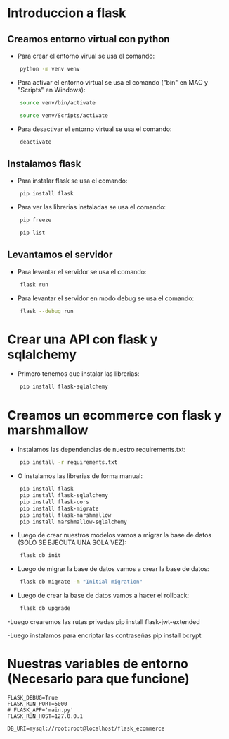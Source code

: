 # Introduccion a flask

## Creamos entorno virtual con python 

- Para crear el entorno virual se usa el comando: 
```bash
    python -m venv venv
```
- Para activar el entorno virtual se usa el comando ("bin" en MAC y "Scripts" en Windows):
```bash
    source venv/bin/activate
```
```bash
    source venv/Scripts/activate
```
- Para desactivar el entorno virtual se usa el comando:
```bash
    deactivate
```

## Instalamos flask
- Para instalar flask se usa el comando:
```bash
    pip install flask
```
- Para ver las librerias instaladas se usa el comando:
```bash
    pip freeze
```
```bash
    pip list
```

## Levantamos el servidor
- Para levantar el servidor se usa el comando:
```bash
    flask run
```
- Para levantar el servidor en modo debug se usa el comando:
```bash
    flask --debug run
```

# Crear una API con flask y sqlalchemy
- Primero tenemos que instalar las librerias:
```bash
    pip install flask-sqlalchemy
```

# Creamos un ecommerce con flask y marshmallow
- Instalamos las dependencias de nuestro requirements.txt:
```bash
    pip install -r requirements.txt
```
- O instalamos las librerias de forma manual:
```bash
    pip install flask
    pip install flask-sqlalchemy
    pip install flask-cors
    pip install flask-migrate
    pip install flask-marshmallow
    pip install marshmallow-sqlalchemy
```
- Luego de crear nuestros modelos vamos a migrar la base de datos (SOLO SE EJECUTA UNA SOLA VEZ):
```bash
    flask db init
```
- Luego de migrar la base de datos vamos a crear la base de datos:
```bash
    flask db migrate -m "Initial migration"
```
- Luego de crear la base de datos vamos a hacer el rollback:
```bash
    flask db upgrade
```

-Luego crearemos las rutas privadas 
pip install flask-jwt-extended

-Luego instalamos para encriptar las contraseñas
pip install bcrypt



# Nuestras variables de entorno (Necesario para que funcione)
```text
FLASK_DEBUG=True
FLASK_RUN_PORT=5000
# FLASK_APP='main.py'
FLASK_RUN_HOST=127.0.0.1

DB_URI=mysql://root:root@localhost/flask_ecommerce
```